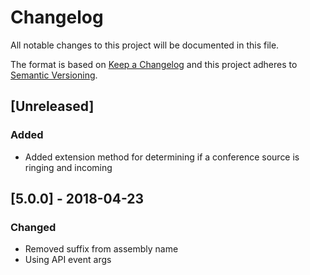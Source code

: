 # Changelog
All notable changes to this project will be documented in this file.

The format is based on [Keep a Changelog](http://keepachangelog.com/en/1.0.0/)
and this project adheres to [Semantic Versioning](http://semver.org/spec/v2.0.0.html).

## [Unreleased]
### Added
 - Added extension method for determining if a conference source is ringing and incoming

## [5.0.0] - 2018-04-23
### Changed
 - Removed suffix from assembly name
 - Using API event args
